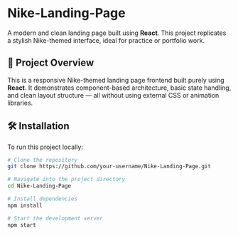 # Nike-Landing-Page

A modern and clean landing page built using **React**. This project replicates a stylish Nike-themed interface, ideal for practice or portfolio work.


## 🚀 Project Overview

This is a responsive Nike-themed landing page frontend built purely using **React**. It demonstrates component-based architecture, basic state handling, and clean layout structure — all without using external CSS or animation libraries.


## 🛠️ Installation

To run this project locally:

```bash
# Clone the repository
git clone https://github.com/your-username/Nike-Landing-Page.git

# Navigate into the project directory
cd Nike-Landing-Page

# Install dependencies
npm install

# Start the development server
npm start
